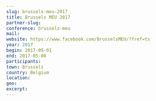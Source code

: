 ```yaml
---
slug: brussels-meu-2017
title: Brussels MEU 2017
partner-slug: 
conference: brussels-meu
mail:
website: https://www.facebook.com/BrusselsMEU/?fref=ts
year: 2017
begin: 2017-05-01
end: 2017-05-06
participants:
town: Brussels
country: Belgium
location:
geo:
excerpt:
---
```

